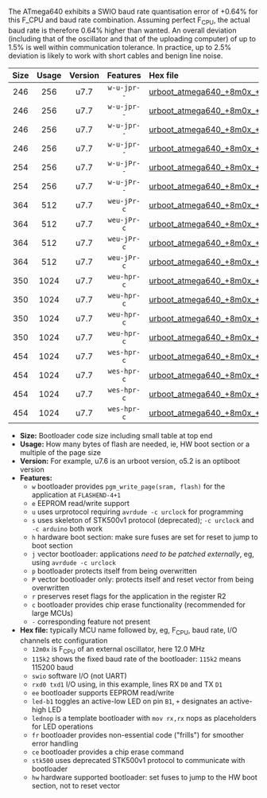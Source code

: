 The ATmega640 exhibits a SWIO baud rate quantisation error of +0.64% for this F_CPU and baud rate combination. Assuming perfect F<sub>CPU</sub>, the actual baud rate is therefore 0.64% higher than wanted. An overall deviation (including that of the oscillator and that of the uploading computer) of up to 1.5% is well within communication tolerance. In practice, up to 2.5% deviation is likely to work with short cables and benign line noise.

|Size|Usage|Version|Features|Hex file|
|:-:|:-:|:-:|:-:|:--|
|246|256|u7.7|`w-u-jpr--`|[urboot_atmega640_+8m0x_+115k2_swio_rxd2_txd3_led+b7.hex](https://raw.githubusercontent.com/stefanrueger/urboot.hex/main/mcus/atmega640/external_oscillator/fcpu_+8m0x/br_+115k2/urboot_atmega640_+8m0x_+115k2_swio_rxd2_txd3_led+b7.hex)|
|246|256|u7.7|`w-u-jpr--`|[urboot_atmega640_+8m0x_+115k2_swio_rxd2_txd3_lednop.hex](https://raw.githubusercontent.com/stefanrueger/urboot.hex/main/mcus/atmega640/external_oscillator/fcpu_+8m0x/br_+115k2/urboot_atmega640_+8m0x_+115k2_swio_rxd2_txd3_lednop.hex)|
|246|256|u7.7|`w-u-jpr--`|[urboot_atmega640_+8m0x_+115k2_swio_rxe0_txe1_led+b7.hex](https://raw.githubusercontent.com/stefanrueger/urboot.hex/main/mcus/atmega640/external_oscillator/fcpu_+8m0x/br_+115k2/urboot_atmega640_+8m0x_+115k2_swio_rxe0_txe1_led+b7.hex)|
|246|256|u7.7|`w-u-jpr--`|[urboot_atmega640_+8m0x_+115k2_swio_rxe0_txe1_lednop.hex](https://raw.githubusercontent.com/stefanrueger/urboot.hex/main/mcus/atmega640/external_oscillator/fcpu_+8m0x/br_+115k2/urboot_atmega640_+8m0x_+115k2_swio_rxe0_txe1_lednop.hex)|
|254|256|u7.7|`w-u-jPr--`|[urboot_atmega640_+8m0x_+115k2_swio_rxd2_txd3.hex](https://raw.githubusercontent.com/stefanrueger/urboot.hex/main/mcus/atmega640/external_oscillator/fcpu_+8m0x/br_+115k2/urboot_atmega640_+8m0x_+115k2_swio_rxd2_txd3.hex)|
|254|256|u7.7|`w-u-jPr--`|[urboot_atmega640_+8m0x_+115k2_swio_rxe0_txe1.hex](https://raw.githubusercontent.com/stefanrueger/urboot.hex/main/mcus/atmega640/external_oscillator/fcpu_+8m0x/br_+115k2/urboot_atmega640_+8m0x_+115k2_swio_rxe0_txe1.hex)|
|364|512|u7.7|`weu-jPr-c`|[urboot_atmega640_+8m0x_+115k2_swio_rxd2_txd3_ee_led+b7_fr_ce.hex](https://raw.githubusercontent.com/stefanrueger/urboot.hex/main/mcus/atmega640/external_oscillator/fcpu_+8m0x/br_+115k2/urboot_atmega640_+8m0x_+115k2_swio_rxd2_txd3_ee_led+b7_fr_ce.hex)|
|364|512|u7.7|`weu-jPr-c`|[urboot_atmega640_+8m0x_+115k2_swio_rxd2_txd3_ee_lednop_fr_ce.hex](https://raw.githubusercontent.com/stefanrueger/urboot.hex/main/mcus/atmega640/external_oscillator/fcpu_+8m0x/br_+115k2/urboot_atmega640_+8m0x_+115k2_swio_rxd2_txd3_ee_lednop_fr_ce.hex)|
|364|512|u7.7|`weu-jPr-c`|[urboot_atmega640_+8m0x_+115k2_swio_rxe0_txe1_ee_led+b7_fr_ce.hex](https://raw.githubusercontent.com/stefanrueger/urboot.hex/main/mcus/atmega640/external_oscillator/fcpu_+8m0x/br_+115k2/urboot_atmega640_+8m0x_+115k2_swio_rxe0_txe1_ee_led+b7_fr_ce.hex)|
|364|512|u7.7|`weu-jPr-c`|[urboot_atmega640_+8m0x_+115k2_swio_rxe0_txe1_ee_lednop_fr_ce.hex](https://raw.githubusercontent.com/stefanrueger/urboot.hex/main/mcus/atmega640/external_oscillator/fcpu_+8m0x/br_+115k2/urboot_atmega640_+8m0x_+115k2_swio_rxe0_txe1_ee_lednop_fr_ce.hex)|
|350|1024|u7.7|`weu-hpr-c`|[urboot_atmega640_+8m0x_+115k2_swio_rxd2_txd3_ee_led+b7_fr_ce_hw.hex](https://raw.githubusercontent.com/stefanrueger/urboot.hex/main/mcus/atmega640/external_oscillator/fcpu_+8m0x/br_+115k2/urboot_atmega640_+8m0x_+115k2_swio_rxd2_txd3_ee_led+b7_fr_ce_hw.hex)|
|350|1024|u7.7|`weu-hpr-c`|[urboot_atmega640_+8m0x_+115k2_swio_rxd2_txd3_ee_lednop_fr_ce_hw.hex](https://raw.githubusercontent.com/stefanrueger/urboot.hex/main/mcus/atmega640/external_oscillator/fcpu_+8m0x/br_+115k2/urboot_atmega640_+8m0x_+115k2_swio_rxd2_txd3_ee_lednop_fr_ce_hw.hex)|
|350|1024|u7.7|`weu-hpr-c`|[urboot_atmega640_+8m0x_+115k2_swio_rxe0_txe1_ee_led+b7_fr_ce_hw.hex](https://raw.githubusercontent.com/stefanrueger/urboot.hex/main/mcus/atmega640/external_oscillator/fcpu_+8m0x/br_+115k2/urboot_atmega640_+8m0x_+115k2_swio_rxe0_txe1_ee_led+b7_fr_ce_hw.hex)|
|350|1024|u7.7|`weu-hpr-c`|[urboot_atmega640_+8m0x_+115k2_swio_rxe0_txe1_ee_lednop_fr_ce_hw.hex](https://raw.githubusercontent.com/stefanrueger/urboot.hex/main/mcus/atmega640/external_oscillator/fcpu_+8m0x/br_+115k2/urboot_atmega640_+8m0x_+115k2_swio_rxe0_txe1_ee_lednop_fr_ce_hw.hex)|
|454|1024|u7.7|`wes-hpr-c`|[urboot_atmega640_+8m0x_+115k2_swio_rxd2_txd3_ee_led+b7_fr_ce_stk500_hw.hex](https://raw.githubusercontent.com/stefanrueger/urboot.hex/main/mcus/atmega640/external_oscillator/fcpu_+8m0x/br_+115k2/urboot_atmega640_+8m0x_+115k2_swio_rxd2_txd3_ee_led+b7_fr_ce_stk500_hw.hex)|
|454|1024|u7.7|`wes-hpr-c`|[urboot_atmega640_+8m0x_+115k2_swio_rxd2_txd3_ee_lednop_fr_ce_stk500_hw.hex](https://raw.githubusercontent.com/stefanrueger/urboot.hex/main/mcus/atmega640/external_oscillator/fcpu_+8m0x/br_+115k2/urboot_atmega640_+8m0x_+115k2_swio_rxd2_txd3_ee_lednop_fr_ce_stk500_hw.hex)|
|454|1024|u7.7|`wes-hpr-c`|[urboot_atmega640_+8m0x_+115k2_swio_rxe0_txe1_ee_led+b7_fr_ce_stk500_hw.hex](https://raw.githubusercontent.com/stefanrueger/urboot.hex/main/mcus/atmega640/external_oscillator/fcpu_+8m0x/br_+115k2/urboot_atmega640_+8m0x_+115k2_swio_rxe0_txe1_ee_led+b7_fr_ce_stk500_hw.hex)|
|454|1024|u7.7|`wes-hpr-c`|[urboot_atmega640_+8m0x_+115k2_swio_rxe0_txe1_ee_lednop_fr_ce_stk500_hw.hex](https://raw.githubusercontent.com/stefanrueger/urboot.hex/main/mcus/atmega640/external_oscillator/fcpu_+8m0x/br_+115k2/urboot_atmega640_+8m0x_+115k2_swio_rxe0_txe1_ee_lednop_fr_ce_stk500_hw.hex)|

- **Size:** Bootloader code size including small table at top end
- **Usage:** How many bytes of flash are needed, ie, HW boot section or a multiple of the page size
- **Version:** For example, u7.6 is an urboot version, o5.2 is an optiboot version
- **Features:**
  + `w` bootloader provides `pgm_write_page(sram, flash)` for the application at `FLASHEND-4+1`
  + `e` EEPROM read/write support
  + `u` uses urprotocol requiring `avrdude -c urclock` for programming
  + `s` uses skeleton of STK500v1 protocol (deprecated); `-c urclock` and `-c arduino` both work
  + `h` hardware boot section: make sure fuses are set for reset to jump to boot section
  + `j` vector bootloader: applications *need to be patched externally*, eg, using `avrdude -c urclock`
  + `p` bootloader protects itself from being overwritten
  + `P` vector bootloader only: protects itself and reset vector from being overwritten
  + `r` preserves reset flags for the application in the register R2
  + `c` bootloader provides chip erase functionality (recommended for large MCUs)
  + `-` corresponding feature not present
- **Hex file:** typically MCU name followed by, eg, F<sub>CPU</sub>, baud rate, I/O channels etc configuration
  + `12m0x` is F<sub>CPU</sub> of an external oscillator, here 12.0 MHz
  + `115k2` shows the fixed baud rate of the bootloader: `115k2` means 115200 baud
  + `swio` software I/O (not UART)
  + `rxd0 txd1` I/O using, in this example, lines RX `D0` and TX `D1`
  + `ee` bootloader supports EEPROM read/write
  + `led-b1` toggles an active-low LED on pin `B1`, `+` designates an active-high LED
  + `lednop` is a template bootloader with `mov rx,rx` nops as placeholders for LED operations
  + `fr` bootloader provides non-essential code ("frills") for smoother error handling
  + `ce` bootloader provides a chip erase command
  + `stk500` uses deprecated STK500v1 protocol to communicate with bootloader
  + `hw` hardware supported bootloader: set fuses to jump to the HW boot section, not to reset vector

